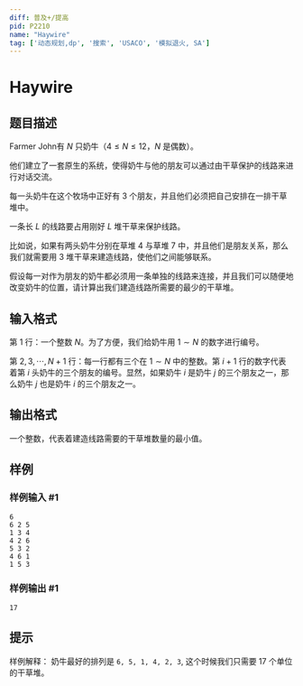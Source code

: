 ```yaml
---
diff: 普及+/提高
pid: P2210
name: "Haywire"
tag: ['动态规划,dp', '搜索', 'USACO', '模拟退火, SA']
---
```

# Haywire
## 题目描述

Farmer John有 $N$ 只奶牛（$4 \leq N \leq 12$，$N$ 是偶数）。

他们建立了一套原生的系统，使得奶牛与他的朋友可以通过由干草保护的线路来进行对话交流。


每一头奶牛在这个牧场中正好有 $3$ 个朋友，并且他们必须把自己安排在一排干草堆中。


一条长 $L$ 的线路要占用刚好 $L$ 堆干草来保护线路。


比如说，如果有两头奶牛分别在草堆 $4$ 与草堆 $7$ 中，并且他们是朋友关系，那么我们就需要用 $3$ 堆干草来建造线路，使他们之间能够联系。


假设每一对作为朋友的奶牛都必须用一条单独的线路来连接，并且我们可以随便地改变奶牛的位置，请计算出我们建造线路所需要的最少的干草堆。

## 输入格式

第 $1$ 行：一个整数 $N$。为了方便，我们给奶牛用 $1\sim N$ 的数字进行编号。

第 $2, 3, \cdots, N + 1$ 行：每一行都有三个在 $1\sim N$ 中的整数。第 $i+1$ 行的数字代表着第 $i$ 头奶牛的三个朋友的编号。显然，如果奶牛 $i$ 是奶牛 $j$ 的三个朋友之一，那么奶牛 $j$ 也是奶牛 $i$ 的三个朋友之一。

## 输出格式

一个整数，代表着建造线路需要的干草堆数量的最小值。

## 样例

### 样例输入 #1
```
6
6 2 5
1 3 4
4 2 6
5 3 2
4 6 1
1 5 3
```
### 样例输出 #1
```
17
```
## 提示

样例解释： 奶牛最好的排列是 `6, 5, 1, 4, 2, 3`, 这个时候我们只需要 $17$ 个单位的干草堆。

